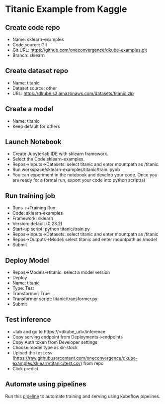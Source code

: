 # Titanic Example from Kaggle

## Create code repo
- Name: sklearn-examples
- Code source: Git
- Git URL: https://github.com/oneconvergence/dkube-examples.git
- Branch: sklearn

## Create dataset repo
- Name: titanic
- Dataset source: other
- URL: https://dkube.s3.amazonaws.com/datasets/titanic.zip


## Create a model
- Name: titanic
- Keep default for others


## Launch Notebook
- Create Jupyterlab IDE with sklearn framework.
- Select the Code sklearn-examples.
- Repos->Inputs->Datasets: select titanic and enter mountpath as /titanic.
- Run workspace/sklearn-examples/titanic/train.ipynb
- You can experiment in the notebook and develop your code. Once you are ready for a formal run, export your code into python script(s)

## Run training job
 - Runs->+Training Run.
 - Code: sklearn-examples
 - Framework: sklearn
 - Version: default (0.23.2)
 - Start-up script: python titanic/train.py
 - Repos->Inputs->Datasets: select titanic and enter mountpath as /titanic
 - Repos->Outputs->Model: select titanic and enter mountpath as /model
 - Submit

## Deploy Model
- Repos->Models->titanic: select a model version
- Deploy
- Name: titanic
- Type: Test
- Transformer: True
- Transformer script: titanic/transformer.py
- Submit

## Test inference
- +tab and go to https://<dkube_url>/inference
- Copy serving endpoint from Deployments->endpoints
- Copy Auth token from Developer settings
- Choose model type as sk-stock
- Upload the test.csv (https://raw.githubusercontent.com/oneconvergence/dkube-examples/sklearn/titanic/test.csv) from repo
- Click predict

## Automate using pipelines
Run this [pipeline](https://github.com/oneconvergence/dkube-examples/blob/sklearn/titanic/pipeline.ipynb) to automate training and serving using kubeflow pipelines.


